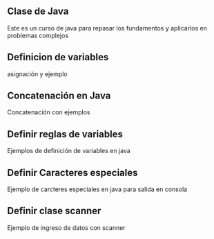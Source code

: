 ## Clase de Java
Este es un curso de java para repasar los fundamentos y aplicarlos en problemas complejos

## Definicion de variables
asignación y ejemplo

## Concatenación en Java
Concatenación con ejemplos

## Definir reglas de variables
Ejemplos de definición de variables en java

## Definir Caracteres especiales
Ejemplo de carcteres especiales en java para salida en consola

## Definir clase scanner
Ejemplo de ingreso de datos con scanner